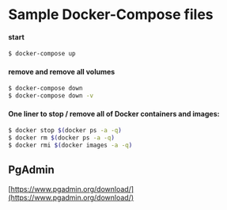 # Sample Docker-Compose files

#### start

```zsh
$ docker-compose up
```

#### remove and remove all volumes

```zsh
$ docker-compose down
$ docker-compose down -v
```

#### One liner to stop / remove all of Docker containers and images:

```zsh
$ docker stop $(docker ps -a -q)
$ docker rm $(docker ps -a -q)
$ docker rmi $(docker images -a -q)
```

## PgAdmin

[https://www.pgadmin.org/download/](https://www.pgadmin.org/download/)
